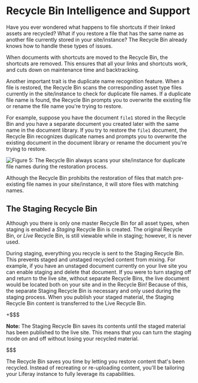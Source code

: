 # Recycle Bin Intelligence and Support [](id=recycle-bin-intelligence-and-support)

Have you ever wondered what happens to file shortcuts if their linked assets 
are recycled? What if you restore a file that has the same name as another file 
currently stored in your site/instance? The Recycle Bin already knows how to 
handle these types of issues.

When documents with shortcuts are moved to the Recycle Bin, the shortcuts are
removed. This ensures that all your links and shortcuts work, and cuts down on 
maintenance time and backtracking.

Another important trait is the duplicate name recognition feature. When a file
is restored, the Recycle Bin scans the corresponding asset type files currently
in the site/instance to check for duplicate file names. If a duplicate file name
is found, the Recycle Bin prompts you to overwrite the existing file or rename
the file name you're trying to restore. 

For example, suppose you have the document `file1` stored in the Recycle Bin and
you have a separate document you created later with the same name in the
document library. If you try to restore the `file1` document, the Recycle Bin
recognizes duplicate names and prompts you to overwrite the existing document
in the document library or rename the document you're trying to restore.

![Figure 5: The Recycle Bin always scans your site/instance for duplicate file names during the restoration process.](../../../images/recycle-bin-duplicate-name.png)

Although the Recycle Bin prohibits the restoration of files that match
pre-existing file names in your site/instance, it will store files with matching
names.

## The Staging Recycle Bin

Although you there is only one master Recycle Bin for all asset types, when 
staging is enabled a *Staging* Recycle Bin is created. The original Recycle 
Bin, or *Live* Recycle Bin, is still viewable while in staging; however, it is 
never used.

During staging, everything you recycle is sent to the Staging Recycle Bin. This
prevents staged and unstaged recycled content from mixing. For example, if you 
have an unstaged document currently on your live site you can enable staging 
and delete that document. If you were to turn staging off and return to the 
live site, without separate Recycle Bins, the live document would be located 
both on your site and in the Recycle Bin! Because of this, the separate Staging 
Recycle Bin is necessary and only used during the staging process. When you 
publish your staged material, the Staging Recycle Bin content is transferred to 
the Live Recycle Bin.

+$$$

**Note:** The Staging Recycle Bin saves its contents until the staged material
has been published to the live site. This means that you can turn the staging
mode on and off without losing your recycled material.

$$$

The Recycle Bin saves you time by letting you restore content that's been
recycled. Instead of recreating or re-uploading content, you'll be tailoring
your Liferay instance to fully leverage its capabilities.
